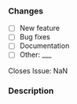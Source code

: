 <!--
Please read the contributing guidelines to contribute properly!
Contributing Guidelines: https://github.com/fbrettnich/easypoll-bot/blob/main/.github/CONTRIBUTING.md
-->

### Changes

- [ ] New feature
- [ ] Bug fixes
- [ ] Documentation
- [ ] Other: \___ <!-- Insert another type -->

Closes Issue: NaN <!-- Replace 'NaN' with a issue number that belongs to this pull request. -->

### Description

<!-- A clear and concise description of what the pull request does exactly -->
